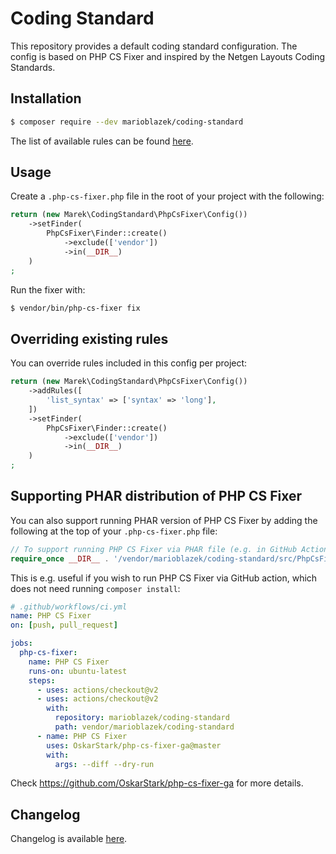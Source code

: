 # Coding Standard

This repository provides a default coding standard configuration. The config is based on
PHP CS Fixer and inspired by the Netgen Layouts Coding Standards.

## Installation

```bash
$ composer require --dev marioblazek/coding-standard
```

The list of available rules can be found [here](https://github.com/FriendsOfPHP/PHP-CS-Fixer/blob/master/doc/rules/index.rst).

## Usage

Create a `.php-cs-fixer.php` file in the root of your project with the following:

```php
return (new Marek\CodingStandard\PhpCsFixer\Config())
    ->setFinder(
        PhpCsFixer\Finder::create()
            ->exclude(['vendor'])
            ->in(__DIR__)
    )
;
```

Run the fixer with:

```bash
$ vendor/bin/php-cs-fixer fix
```

## Overriding existing rules

You can override rules included in this config per project:

```php
return (new Marek\CodingStandard\PhpCsFixer\Config())
    ->addRules([
        'list_syntax' => ['syntax' => 'long'],
    ])
    ->setFinder(
        PhpCsFixer\Finder::create()
            ->exclude(['vendor'])
            ->in(__DIR__)
    )
;
```

## Supporting PHAR distribution of PHP CS Fixer

You can also support running PHAR version of PHP CS Fixer by adding the
following at the top of your `.php-cs-fixer.php` file:

```php
// To support running PHP CS Fixer via PHAR file (e.g. in GitHub Actions)
require_once __DIR__ . '/vendor/marioblazek/coding-standard/src/PhpCsFixer/Config.php';
```

This is e.g. useful if you wish to run PHP CS Fixer via GitHub action, which
does not need running `composer install`:

```yaml
# .github/workflows/ci.yml
name: PHP CS Fixer
on: [push, pull_request]

jobs:
  php-cs-fixer:
    name: PHP CS Fixer
    runs-on: ubuntu-latest
    steps:
      - uses: actions/checkout@v2
      - uses: actions/checkout@v2
        with:
          repository: marioblazek/coding-standard
          path: vendor/marioblazek/coding-standard
      - name: PHP CS Fixer
        uses: OskarStark/php-cs-fixer-ga@master
        with:
          args: --diff --dry-run
```

Check https://github.com/OskarStark/php-cs-fixer-ga for more details.

## Changelog

Changelog is available [here](CHANGELOG.md).
